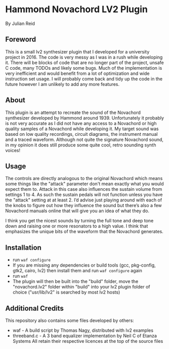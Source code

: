 # Hammond Novachord LV2 Plugin
By Julian Reid

## Foreword
This is a small lv2 synthesizer plugin that I developed for a university project in 2016. The code is very messy as I was in a rush while developing it. There will be blocks of code that are no longer part of the project, unsafe C code, many TODOs and likely some bugs. Much of the implementation is very inefficient and would benefit from a lot of optimization and wide instruction set usage. I will probably come back and tidy up the code in the future however I am unlikely to add any more features.

## About
This plugin is an attempt to recreate the sound of the Novachord synthesizer developed by Hammond around 1939. Unfortunately it probably is not very accurate as I did not have any access to a Novachord or high quality samples of a Novachord while developing it. My target sound was based on low quality recordings, circuit diagrams, the instrument manual and a traced waveform. Although not quite the signature Novachord sound, in my opinion it does still produce some quite cool, retro sounding synth voices!

## Usage
The controls are directly analogous to the original Novachord which means some things like the "attack" parameter don't mean exactly what you would expect them to. Attack in this case also influences the sustain volume from settings 1 to 4. As such the sustain pedals will not function unless you have the "attack" setting at at least 2. I’d advise just playing around with each of the knobs to figure out how they influence the sound but there’s also a few Novachord manuals online that will give you an idea of what they do.

I think you get the nicest sounds by turning the full tone and deep tone down and raising one or more resonators to a high value. I think that emphasizes the unique bits of the waveform that the Novachord generates.

## Installation
- run `waf configure`
- If you are missing any dependencies or build tools (gcc, pkg-config, gtk2, cairo, lv2) then install them and run `waf configure` again
- run `waf`
- The plugin will then be built into the "build" folder, move the "novachord.lv2" folder within "build" into your lv2 plugin folder of choice ("usr/lib/lv2" is searched by most lv2 hosts)

## Additional Credits
This repository also contains some files developed by others:
- waf - A build script by Thomas Nagy, distributed with lv2 examples
- threeband.c - A 3 band equalizer implementation by Neil C of Etanza Systems
All retain their respective licences at the top of the source files
